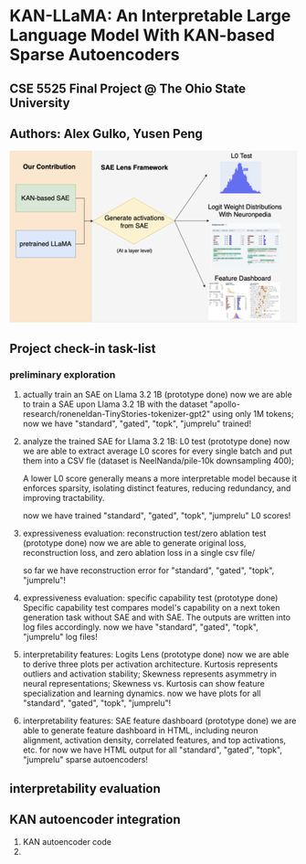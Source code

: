 # KAN-LLaMA: An Interpretable Large Language Model With KAN-based Sparse Autoencoders

## CSE 5525 Final Project @ The Ohio State University

## Authors: Alex Gulko, Yusen Peng

![alt text](docs/NLP_pipeline.png "KAN-LLaMA pipeline")


## Project check-in task-list

### preliminary exploration

1. actually train an SAE on Llama 3.2 1B (prototype done)
    now we are able to train a SAE upon Llama 3.2 1B with the dataset "apollo-research/roneneldan-TinyStories-tokenizer-gpt2" using only 1M tokens;
    now we have "standard", "gated", "topk", "jumprelu" trained!
    
2. analyze the trained SAE for Llama 3.2 1B: L0 test (prototype done)
    now we are able to extract average L0 scores for every single batch and put them into a CSV fle (dataset is NeelNanda/pile-10k downsampling 400);
   
    A lower L0 score generally means a more interpretable model because it enforces sparsity, isolating distinct features, reducing redundancy, and improving tractability.

    now we have trained "standard", "gated", "topk", "jumprelu" L0 scores!

3. expressiveness evaluation: reconstruction test/zero ablation test (prototype done)
    now we are able to generate original loss, reconstruction loss, and zero ablation loss in a single csv file/
    
    so far we have reconstruction error for "standard", "gated", "topk", "jumprelu"!


4. expressiveness evaluation: specific capability test (prototype done)
    Specific capability test compares model's capability on a next token generation task without SAE and with SAE. The outputs are written into log files accordingly. now we have "standard", "gated", "topk", "jumprelu" log files! 


5. interpretability features: Logits Lens (prototype done)
    now we are able to derive three plots per activation architecture. Kurtosis represents outliers and activation stability; Skewness represents asymmetry in neural representations; Skewness vs. Kurtosis can show feature specialization and learning dynamics. now we have plots for all "standard", "gated", "topk", "jumprelu"!

6. interpretability features: SAE feature dashboard (prototype done)
    we are able to generate feature dashboard in HTML, including neuron alignment, activation density, correlated features, and top activations, etc. for now we have HTML output for all "standard", "gated", "topk", "jumprelu" sparse autoencoders!

## interpretability evaluation



## KAN autoencoder integration

1. KAN autoencoder code
2. 
